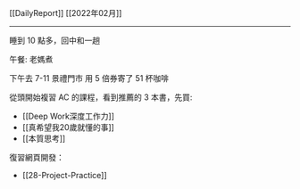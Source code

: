 [[DailyReport]]
[[2022年02月]]

---

睡到 10 點多，回中和一趟

午餐: 老媽煮

下午去 7-11 景禮門市 用 5 倍券寄了 51 杯咖啡

從頭開始複習 AC 的課程，看到推薦的 3 本書，先買:
- [[Deep Work深度工作力]]
- [[真希望我20歲就懂的事]]
- [[本質思考]]

復習網頁開發：
- [[28-Project-Practice]]